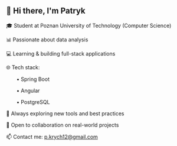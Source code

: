 ## 👋 Hi there, I'm Patryk

🎓 Student at Poznan University of Technology (Computer Science)

📊 Passionate about data analysis 

💻 Learning & building full-stack applications

🌐 Tech stack:

  • Spring Boot
  
  • Angular
  
  • PostgreSQL
  
🚀 Always exploring new tools and best practices

🤝 Open to collaboration on real-world projects

📫 Contact me:  p.krych12@gmail.com
